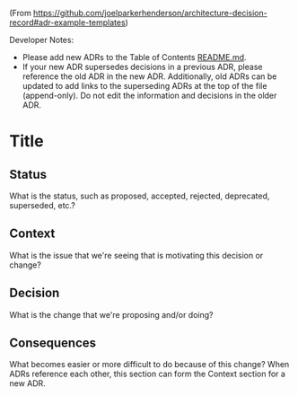 (From https://github.com/joelparkerhenderson/architecture-decision-record#adr-example-templates)

Developer Notes:
- Please add new ADRs to the Table of Contents [README.md](./arch/README.md).
- If your new ADR supersedes decisions in a previous ADR, please reference the old ADR in the new ADR. Additionally, old ADRs can be updated to add links to the superseding ADRs at the top of the file (append-only). Do not edit the information and decisions in the older ADR.

# Title

## Status
What is the status, such as proposed, accepted, rejected, deprecated, superseded, etc.?

## Context
What is the issue that we're seeing that is motivating this decision or change?

## Decision
What is the change that we're proposing and/or doing?

## Consequences
What becomes easier or more difficult to do because of this change? When ADRs reference each other, this section can form the Context section for a new ADR.
